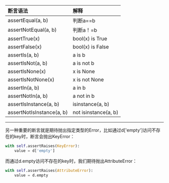|断言语法| 	解释|
|:--|:--|
|assertEqual(a, b)|  	判断a==b|
|assertNotEqual(a, b) |	判断a！=b|
|assertTrue(x) |	bool(x) is True|
|assertFalse(x) |	bool(x) is False|
|assertIs(a, b) |	a is b|
|assertIsNot(a, b) |	 a is not b|
|assertIsNone(x) |	 x is None|
|assertIsNotNone(x) |	x is not None|
|assertIn(a, b) | 	a in b|
|assertNotIn(a, b) |	a not in b|
|assertIsInstance(a, b) |	isinstance(a, b) |
|assertNotIsInstance(a, b)  |	not isinstance(a, b)|
--------------------- 
另一种重要的断言就是期待抛出指定类型的Error，比如通过d['empty']访问不存在的key时，断言会抛出KeyError：
```python
with self.assertRaises(KeyError):
    value = d['empty']
```
而通过d.empty访问不存在的key时，我们期待抛出AttributeError：
```python
with self.assertRaises(AttributeError):
    value = d.empty
```
